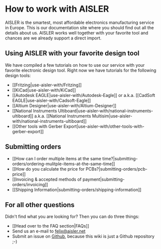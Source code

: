 # How to work with AISLER

AISLER is the smartest, most affordable electronics manufacturing service in Europe. This is our documentation site where you should find out all the details about us. AISLER works well together with your favorite tool and chances are we already support a direct import.

## Using AISLER with your favorite design tool
We have compiled a few tutorials on how to use our service with your favorite electronic design tool. Right now we have tutorials for the following design tools:

- [[Fritzing|use-aisler-with/Fritzing]]
- [[KiCad|use-aisler-with/KiCad]]
- [[Autodesk EAGLE|use-aisler-with/Autodesk-Eagle]] or a.k.a. [[CadSoft EAGLE|use-aisler-with/Cadsoft-Eagle]]
- [[Altium Designer|use-aisler-with/Altium-Designer]]
- [[National Instruments Ultiboard|use-aisler-with/national-instruments-ultiboard]] a.k.a. [[National Instruments Multisim|use-aisler-with/national-instruments-ultiboard]]
- [[Other tools with Gerber Export|use-aisler-with/other-tools-with-gerber-export]]


## Submitting orders
- [[How can I order multiple items at the same time?|submitting-orders/ordering-mulitple-items-at-the-same-time]]
- [[How do you calculate the price for PCBs?|submitting-orders/pcb-price]]
- [[Invoicing & accepted methods of payment|submitting-orders/invoicing]]
- [[Shipping Information|submitting-orders/shipping-information]]



## For all other questions ##
Didn't find what you are looking for? Then you can do three things:

- [[Head over to the FAQ section|FAQs]]
- Send us an e-mail to [felix@aisler.net](mailto:felix@aisler.net)
- Submit an issue on [Github](https://github.com/AislerHQ/aisler-wiki), because this wiki is just a Github repository ;-)
